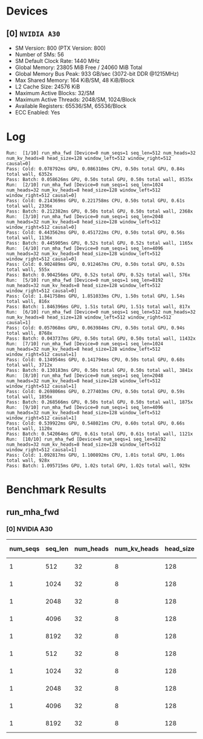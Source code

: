 # Devices

## [0] `NVIDIA A30`
* SM Version: 800 (PTX Version: 800)
* Number of SMs: 56
* SM Default Clock Rate: 1440 MHz
* Global Memory: 23805 MiB Free / 24060 MiB Total
* Global Memory Bus Peak: 933 GB/sec (3072-bit DDR @1215MHz)
* Max Shared Memory: 164 KiB/SM, 48 KiB/Block
* L2 Cache Size: 24576 KiB
* Maximum Active Blocks: 32/SM
* Maximum Active Threads: 2048/SM, 1024/Block
* Available Registers: 65536/SM, 65536/Block
* ECC Enabled: Yes

# Log

```
Run:  [1/10] run_mha_fwd [Device=0 num_seqs=1 seq_len=512 num_heads=32 num_kv_heads=8 head_size=128 window_left=512 window_right=512 causal=0]
Pass: Cold: 0.078792ms GPU, 0.086310ms CPU, 0.50s total GPU, 0.84s total wall, 6352x 
Pass: Batch: 0.058626ms GPU, 0.50s total GPU, 0.50s total wall, 8535x
Run:  [2/10] run_mha_fwd [Device=0 num_seqs=1 seq_len=1024 num_heads=32 num_kv_heads=8 head_size=128 window_left=512 window_right=512 causal=0]
Pass: Cold: 0.214369ms GPU, 0.221758ms CPU, 0.50s total GPU, 0.61s total wall, 2336x 
Pass: Batch: 0.212382ms GPU, 0.50s total GPU, 0.50s total wall, 2368x
Run:  [3/10] run_mha_fwd [Device=0 num_seqs=1 seq_len=2048 num_heads=32 num_kv_heads=8 head_size=128 window_left=512 window_right=512 causal=0]
Pass: Cold: 0.443562ms GPU, 0.451722ms CPU, 0.50s total GPU, 0.56s total wall, 1136x 
Pass: Batch: 0.445905ms GPU, 0.52s total GPU, 0.52s total wall, 1165x
Run:  [4/10] run_mha_fwd [Device=0 num_seqs=1 seq_len=4096 num_heads=32 num_kv_heads=8 head_size=128 window_left=512 window_right=512 causal=0]
Pass: Cold: 0.902489ms GPU, 0.912467ms CPU, 0.50s total GPU, 0.53s total wall, 555x 
Pass: Batch: 0.904256ms GPU, 0.52s total GPU, 0.52s total wall, 576x
Run:  [5/10] run_mha_fwd [Device=0 num_seqs=1 seq_len=8192 num_heads=32 num_kv_heads=8 head_size=128 window_left=512 window_right=512 causal=0]
Pass: Cold: 1.841758ms GPU, 1.851033ms CPU, 1.50s total GPU, 1.54s total wall, 816x 
Pass: Batch: 1.846396ms GPU, 1.51s total GPU, 1.51s total wall, 817x
Run:  [6/10] run_mha_fwd [Device=0 num_seqs=1 seq_len=512 num_heads=32 num_kv_heads=8 head_size=128 window_left=512 window_right=512 causal=1]
Pass: Cold: 0.057068ms GPU, 0.063984ms CPU, 0.50s total GPU, 0.94s total wall, 8768x 
Pass: Batch: 0.043737ms GPU, 0.50s total GPU, 0.50s total wall, 11432x
Run:  [7/10] run_mha_fwd [Device=0 num_seqs=1 seq_len=1024 num_heads=32 num_kv_heads=8 head_size=128 window_left=512 window_right=512 causal=1]
Pass: Cold: 0.134954ms GPU, 0.141794ms CPU, 0.50s total GPU, 0.68s total wall, 3712x 
Pass: Batch: 0.130183ms GPU, 0.50s total GPU, 0.50s total wall, 3841x
Run:  [8/10] run_mha_fwd [Device=0 num_seqs=1 seq_len=2048 num_heads=32 num_kv_heads=8 head_size=128 window_left=512 window_right=512 causal=1]
Pass: Cold: 0.269806ms GPU, 0.277403ms CPU, 0.50s total GPU, 0.59s total wall, 1856x 
Pass: Batch: 0.268566ms GPU, 0.50s total GPU, 0.50s total wall, 1875x
Run:  [9/10] run_mha_fwd [Device=0 num_seqs=1 seq_len=4096 num_heads=32 num_kv_heads=8 head_size=128 window_left=512 window_right=512 causal=1]
Pass: Cold: 0.539922ms GPU, 0.548021ms CPU, 0.60s total GPU, 0.66s total wall, 1120x 
Pass: Batch: 0.542064ms GPU, 0.61s total GPU, 0.61s total wall, 1121x
Run:  [10/10] run_mha_fwd [Device=0 num_seqs=1 seq_len=8192 num_heads=32 num_kv_heads=8 head_size=128 window_left=512 window_right=512 causal=1]
Pass: Cold: 1.092817ms GPU, 1.100892ms CPU, 1.01s total GPU, 1.06s total wall, 928x 
Pass: Batch: 1.095715ms GPU, 1.02s total GPU, 1.02s total wall, 929x
```

# Benchmark Results

## run_mha_fwd

### [0] NVIDIA A30

| num_seqs | seq_len | num_heads | num_kv_heads | head_size | window_left | window_right | causal |  Q Tensor  |  K Tensor  |  V Tensor  |   Output   | Tokens |  Est. FLOPS  | Memory Usage | Samples |  CPU Time  | Noise  |  GPU Time  | Noise  | Elem/s | GlobalMem BW | BWUtil | Samples | Batch GPU  |
|----------|---------|-----------|--------------|-----------|-------------|--------------|--------|------------|------------|------------|------------|--------|--------------|--------------|---------|------------|--------|------------|--------|--------|--------------|--------|---------|------------|
|        1 |     512 |        32 |            8 |       128 |         512 |          512 |      0 |  4.000 MiB |  1.000 MiB |  1.000 MiB |  4.000 MiB |    512 |   2147483648 |           10 |   6352x |  86.310 us | 38.37% |  78.792 us | 16.51% | 6.498M | 133.081 GB/s | 14.26% |   8535x |  58.626 us |
|        1 |    1024 |        32 |            8 |       128 |         512 |          512 |      0 |  8.000 MiB |  2.000 MiB |  2.000 MiB |  8.000 MiB |   1024 |   8589934592 |           20 |   2336x | 221.758 us | 12.80% | 214.369 us |  1.96% | 4.777M |  97.829 GB/s | 10.48% |   2368x | 212.382 us |
|        1 |    2048 |        32 |            8 |       128 |         512 |          512 |      0 | 16.000 MiB |  4.000 MiB |  4.000 MiB | 16.000 MiB |   2048 |  34359738368 |           40 |   1136x | 451.722 us |  9.90% | 443.562 us |  1.08% | 4.617M |  94.560 GB/s | 10.13% |   1165x | 445.905 us |
|        1 |    4096 |        32 |            8 |       128 |         512 |          512 |      0 | 32.000 MiB |  8.000 MiB |  8.000 MiB | 32.000 MiB |   4096 | 137438953472 |           80 |    555x | 912.467 us |  7.74% | 902.489 us |  0.41% | 4.539M |  92.950 GB/s |  9.96% |    576x | 904.256 us |
|        1 |    8192 |        32 |            8 |       128 |         512 |          512 |      0 | 64.000 MiB | 16.000 MiB | 16.000 MiB | 64.000 MiB |   8192 | 549755813888 |          160 |    816x |   1.851 ms |  2.98% |   1.842 ms |  0.64% | 4.448M |  91.093 GB/s |  9.76% |    817x |   1.846 ms |
|        1 |     512 |        32 |            8 |       128 |         512 |          512 |      1 |  4.000 MiB |  1.000 MiB |  1.000 MiB |  4.000 MiB |    512 |   2147483648 |           10 |   8768x |  63.984 us | 12.26% |  57.068 us |  1.90% | 8.972M | 183.740 GB/s | 19.69% |  11432x |  43.737 us |
|        1 |    1024 |        32 |            8 |       128 |         512 |          512 |      1 |  8.000 MiB |  2.000 MiB |  2.000 MiB |  8.000 MiB |   1024 |   8589934592 |           20 |   3712x | 141.794 us |  5.33% | 134.954 us |  1.70% | 7.588M | 155.397 GB/s | 16.65% |   3841x | 130.183 us |
|        1 |    2048 |        32 |            8 |       128 |         512 |          512 |      1 | 16.000 MiB |  4.000 MiB |  4.000 MiB | 16.000 MiB |   2048 |  34359738368 |           40 |   1856x | 277.403 us | 12.31% | 269.806 us |  1.19% | 7.591M | 155.456 GB/s | 16.66% |   1875x | 268.566 us |
|        1 |    4096 |        32 |            8 |       128 |         512 |          512 |      1 | 32.000 MiB |  8.000 MiB |  8.000 MiB | 32.000 MiB |   4096 | 137438953472 |           80 |   1120x | 548.021 us |  5.82% | 539.922 us |  0.63% | 7.586M | 155.367 GB/s | 16.65% |   1121x | 542.064 us |
|        1 |    8192 |        32 |            8 |       128 |         512 |          512 |      1 | 64.000 MiB | 16.000 MiB | 16.000 MiB | 64.000 MiB |   8192 | 549755813888 |          160 |    928x |   1.101 ms |  2.86% |   1.093 ms |  0.76% | 7.496M | 153.523 GB/s | 16.45% |    929x |   1.096 ms |

